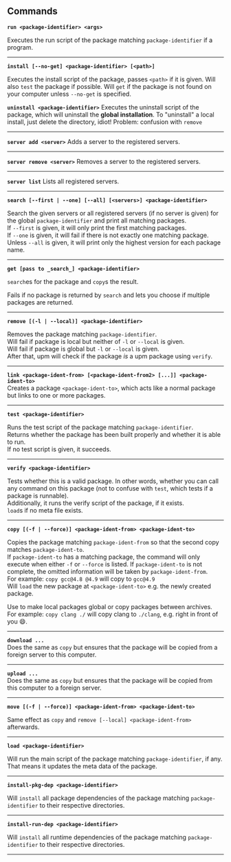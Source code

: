 Commands
--------

**`run <package-identifier> <args>`**  

Executes the run script of the package matching `package-identifier` if a program.  

***

**`install [--no-get] <package-identifier> [<path>]`**  

Executes the install script of the package, passes `<path>` if it is given.
Will also `test` the package if possible.
Will `get` if the package is not found on your computer unless `--no-get` is specified.

**`uninstall <package-identifier>`**
Executes the uninstall script of the package, which will uninstall the **global installation**.
To "uninstall" a local install, just delete the directory, idiot!
Problem: confusion with `remove`

***

**`server add <server>`**
Adds a server to the registered servers.

***

**`server remove <server>`**
Removes a server to the registered servers.

***

**`server list`**
Lists all registered servers.

***

**`search [--first | --one] [--all] [<servers>] <package-identifier>`**

Search the given servers or all registered servers (if no server is given) for the global `package-identifier` and print all matching packages.  
If `--first` is given, it will only print the first matching packages.  
If `--one` is given, it will fail if there is not exactly one matching package.  
Unless `--all` is given, it will print only the highest version for each package name.  

***

**`get [pass to _search_] <package-identifier>`**  

`search`es for the package and `copy`s the result.

Fails if no package is returned by `search` and lets you choose if multiple packages are returned.

***

**`remove [(-l | --local)] <package-identifier>`**  

Removes the package matching `package-identifier`.  
Will fail if package is local but neither of `-l` or `--local` is given.  
Will fail if package is global but `-l` or `--local` is given.  
After that, upm will check if the package *is* a upm package using `verify`.

***

**`link <package-ident-from> [<package-ident-from2> [...]] <package-ident-to>`**  
Creates a package `<package-ident-to>`, which acts like a normal package but links to one or more packages.


***

**`test <package-identifier>`**  

Runs the test script of the package matching `package-identifier`.  
Returns whether the package has been built properly and whether it is able to run.  
If no test script is given, it succeeds.

***

**`verify <package-identifier>`**  

Tests whether this is a valid package. In other words, whether you can call any command on this package (not to confuse with `test`, which tests if a package is runnable).  
Additionally, it runs the verify script of the package, if it exists.  
`load`s if no meta file exists.

***

**`copy [(-f | --force)] <package-ident-from> <package-ident-to>`**  

Copies the package matching `package-ident-from` so that the second copy matches `package-ident-to`.  
If `package-ident-to` has a matching package, the command will only execute when either `-f` or `--force` is listed.
If `package-ident-to` is not complete, the omitted information will be taken by `package-ident-from`.  
For example: `copy gcc@4.8 @4.9` will copy to `gcc@4.9`  
Will `load` the new package at `<package-ident-to>` e.g. the newly created package.

Use to make local packages global or copy packages between archives.  
For example: `copy clang ./` will copy clang to `./clang`, e.g. right in front of you :smile:.

***

**`download ...`**  
Does the same as `copy` but ensures that the package will be copied from a foreign server to this computer.

***

**`upload ...`**  
Does the same as `copy` but ensures that the package will be copied from this computer to a foreign server.


***

**`move [(-f | --force)] <package-ident-from> <package-ident-to>`**  

Same effect as `copy` and `remove [--local] <package-ident-from>` afterwards.

***

**`load <package-identifier>`**  

Will run the main script of the package matching `package-identifier`, if any.  
That means it updates the meta data of the package.

***

**`install-pkg-dep <package-identifier>`**  

Will `install` all package dependencies of the package matching `package-identifier` to their respective directories.

***

**`install-run-dep <package-identifier>`**

Will `install` all runtime dependencies of the package matching `package-identifier`  to their respective directories.

***
